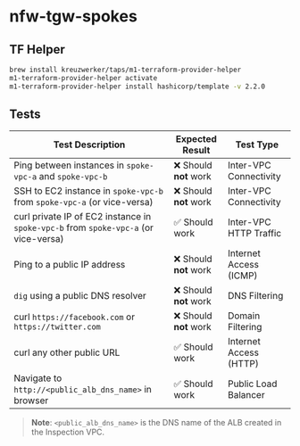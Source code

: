 # nfw-tgw-spokes

## TF Helper

```sh
brew install kreuzwerker/taps/m1-terraform-provider-helper
m1-terraform-provider-helper activate
m1-terraform-provider-helper install hashicorp/template -v 2.2.0
```

## Tests

| Test Description | Expected Result | Test Type |
|------------------|-----------------|-----------|
| Ping between instances in `spoke-vpc-a` and `spoke-vpc-b` | ❌ Should **not** work | Inter-VPC Connectivity |
| SSH to EC2 instance in `spoke-vpc-b` from `spoke-vpc-a` (or vice-versa) | ❌ Should **not** work | Inter-VPC Connectivity |
| curl private IP of EC2 instance in `spoke-vpc-b` from `spoke-vpc-a` (or vice-versa) | ✅ Should work | Inter-VPC HTTP Traffic |
| Ping to a public IP address | ❌ Should **not** work | Internet Access (ICMP) |
| `dig` using a public DNS resolver | ❌ Should **not** work | DNS Filtering |
| curl `https://facebook.com` or `https://twitter.com` | ❌ Should **not** work | Domain Filtering |
| curl any other public URL | ✅ Should work | Internet Access (HTTP) |
| Navigate to `http://<public_alb_dns_name>` in browser | ✅ Should work | Public Load Balancer |

> **Note**: `<public_alb_dns_name>` is the DNS name of the ALB created in the Inspection VPC.

